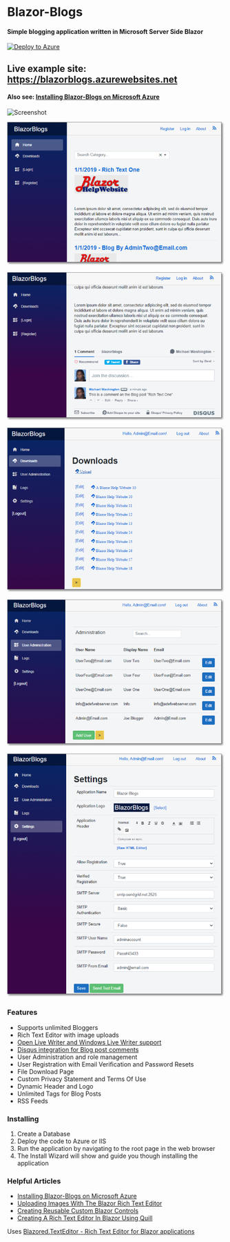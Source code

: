# Blazor-Blogs
#### Simple blogging application written in Microsoft Server Side Blazor

[![Deploy to Azure](https://aka.ms/deploytoazurebutton)](https://portal.azure.com/#create/Microsoft.Template/uri/https%3A%2F%2Fraw.githubusercontent.com%2FADefWebserver%2FBlazor-Blogs%2Fdeploy-to-azure-button%2Fazuredeploy.json)

## Live example site: https://blazorblogs.azurewebsites.net
#### Also see: [Installing Blazor-Blogs on Microsoft Azure](https://blazorblogs.azurewebsites.net/ViewBlogPost/1007 "Installing Blazor-Blogs on Microsoft Azure")


![Screenshot](Animation.gif)

![Screenshot](Screenshot001.png)

![Screenshot](Screenshot006.png)

![Screenshot](Screenshot003.png)

![Screenshot](Screenshot004.png)

![Screenshot](Screenshot005.png)

### Features

* Supports unlimited Bloggers
* Rich Text Editor with image uploads 
* [Open Live Writer and Windows Live Writer support](https://blazorblogs.azurewebsites.net/ViewBlogPost/1005)
* [Disqus integration for Blog post comments](https://blazorblogs.azurewebsites.net/ViewBlogPost/1004)
* User Administration and role management
* User Registration with Email Verification and Password Resets
* File Download Page
* Custom Privacy Statement and Terms Of Use
* Dynamic Header and Logo
* Unlimited Tags for Blog Posts
* RSS Feeds

### Installing

1) Create a Database
2) Deploy the code to Azure or IIS
3) Run the application by navigating to the root page in the web browser
4) The Install Wizard will show and guide you though installing the application

### Helpful Articles

* [Installing Blazor-Blogs on Microsoft Azure](https://blazorblogs.azurewebsites.net/ViewBlogPost/1007 "Installing Blazor-Blogs on Microsoft Azure")
* [Uploading Images With The Blazor Rich Text Editor](http://blazorhelpwebsite.com/Blog/tabid/61/EntryId/4369/Uploading-Images-With-The-Blazor-Rich-Text-Editor.aspx "Uploading Images With The Blazor Rich Text Editor")
* [Creating Reusable Custom Blazor Controls](http://blazorhelpwebsite.com/Blog/tabid/61/EntryId/4365/Creating-Reusable-Custom-Blazor-Controls.aspx "Creating Reusable Custom Blazor Controls")
* [Creating A Rich Text Editor In Blazor Using Quill](http://blazorhelpwebsite.com/Blog/tabid/61/EntryId/4364/Creating-A-Rich-Text-Editor-In-Blazor-Using-Quill.aspx "Creating A Rich Text Editor In Blazor Using Quill")

Uses [Blazored.TextEditor - Rich Text Editor for Blazor applications](https://github.com/Blazored/TextEditor "Blazored.TextEditor - Rich Text Editor for Blazor applications")
